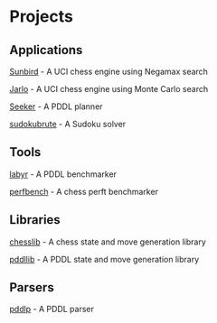 

# Projects
## Applications
[Sunbird](https://github.com/jamadaha/Sunbird) - A UCI chess engine using Negamax search

[Jarlo](https://github.com/jamadaha/Jarlo) - A UCI chess engine using Monte Carlo search

[Seeker](https://github.com/jamadaha/seeker) - A PDDL planner

[sudokubrute](https://github.com/jamadaha/sudokubrute) - A Sudoku solver

## Tools
[labyr](https://github.com/jamadaha/labyr) - A PDDL benchmarker

[perfbench](https://github.com/jamadaha/perfbench) - A chess perft benchmarker

## Libraries
[chesslib](https://github.com/jamadaha/chesslib) - A chess state and move generation library

[pddllib](https://github.com/jamadaha/pddllib) - A PDDL state and move generation library

## Parsers
[pddlp](https://github.com/jamadaha/pddlp) - A PDDL parser
